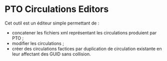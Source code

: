 # PTO Circulations Editors

Cet outil est un éditeur simple permettant de :
- concatener les fichiers xml représentant les circulations produient par PTO ;
- modifier les circulations ;
- créer des circulations factices par duplication de circulation existante en leur affectant des GUID sans collision.